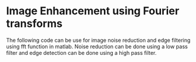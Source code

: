 # Image Enhancement using Fourier transforms
The following code can be use for image noise reduction and edge filtering using fft function in matlab.
Noise reduction can be done using a low pass filter and edge detection can be done using a high pass filter.
